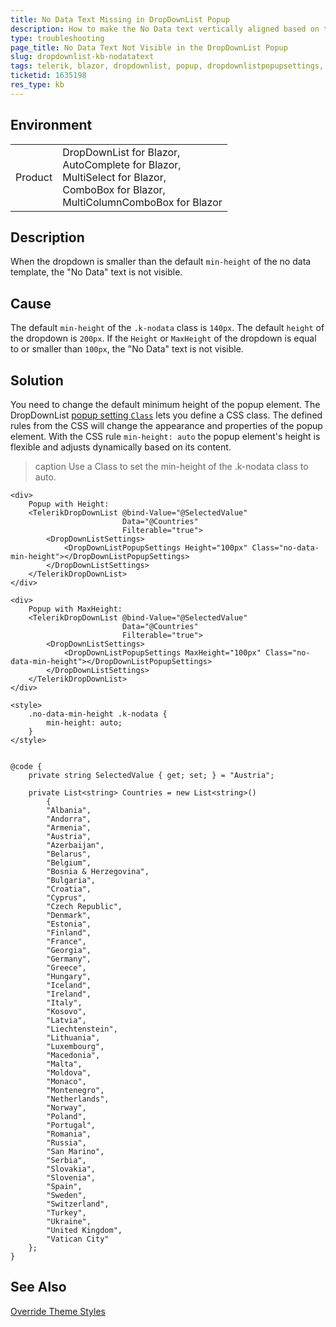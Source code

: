 ```yaml
---
title: No Data Text Missing in DropDownList Popup
description: How to make the No Data text vertically aligned based on the dropdown height in order to have it always visible?
type: troubleshooting
page_title: No Data Text Not Visible in the DropDownList Popup
slug: dropdownlist-kb-nodatatext
tags: telerik, blazor, dropdownlist, popup, dropdownlistpopupsettings, css
ticketid: 1635198
res_type: kb
---
```


## Environment

<table>
    <tbody>
        <tr>
            <td>Product</td>
            <td>DropDownList for Blazor, <br /> AutoComplete for Blazor, <br /> MultiSelect for Blazor, <br /> ComboBox for Blazor, <br /> MultiColumnComboBox for Blazor</td>
        </tr>
    </tbody>
</table>


## Description

When the dropdown is smaller than the default `min-height` of the no data template, the "No Data" text is not visible.


## Cause

The default `min-height` of the `.k-nodata` class is `140px`. The default `height` of the dropdown is `200px`. If the `Height` or `MaxHeight` of the dropdown is equal to or smaller than `100px`, the "No Data" text is not visible.


## Solution

You need to change the default minimum height of the popup element. The DropDownList [popup setting `Class`](slug:components/dropdownlist/overview#popup-settings) lets you define a CSS class. The defined rules from the CSS will change the appearance and properties of the popup element. With the CSS rule `min-height: auto` the popup element's height is flexible and adjusts dynamically based on its content.

>caption Use a Class to set the min-height of the .k-nodata class to auto.

````RAZOR
<div>
    Popup with Height:
    <TelerikDropDownList @bind-Value="@SelectedValue"
                         Data="@Countries"
                         Filterable="true">
        <DropDownListSettings>
            <DropDownListPopupSettings Height="100px" Class="no-data-min-height"></DropDownListPopupSettings>
        </DropDownListSettings>
    </TelerikDropDownList>
</div>

<div>
    Popup with MaxHeight:
    <TelerikDropDownList @bind-Value="@SelectedValue"
                         Data="@Countries"
                         Filterable="true">
        <DropDownListSettings>
            <DropDownListPopupSettings MaxHeight="100px" Class="no-data-min-height"></DropDownListPopupSettings>
        </DropDownListSettings>
    </TelerikDropDownList>
</div>

<style>
    .no-data-min-height .k-nodata {
        min-height: auto;
    }
</style>


@code {
    private string SelectedValue { get; set; } = "Austria";

    private List<string> Countries = new List<string>()
        {
        "Albania",
        "Andorra",
        "Armenia",
        "Austria",
        "Azerbaijan",
        "Belarus",
        "Belgium",
        "Bosnia & Herzegovina",
        "Bulgaria",
        "Croatia",
        "Cyprus",
        "Czech Republic",
        "Denmark",
        "Estonia",
        "Finland",
        "France",
        "Georgia",
        "Germany",
        "Greece",
        "Hungary",
        "Iceland",
        "Ireland",
        "Italy",
        "Kosovo",
        "Latvia",
        "Liechtenstein",
        "Lithuania",
        "Luxembourg",
        "Macedonia",
        "Malta",
        "Moldova",
        "Monaco",
        "Montenegro",
        "Netherlands",
        "Norway",
        "Poland",
        "Portugal",
        "Romania",
        "Russia",
        "San Marino",
        "Serbia",
        "Slovakia",
        "Slovenia",
        "Spain",
        "Sweden",
        "Switzerland",
        "Turkey",
        "Ukraine",
        "United Kingdom",
        "Vatican City"
    };
}
````


## See Also

[Override Theme Styles](slug:themes-override)
